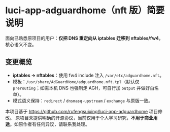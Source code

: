 # luci-app-adguardhome（nft 版）简要说明

面向已熟悉原项目的用户：**仅把 DNS 重定向从 iptables 迁移到 nftables/fw4**，核心语义不变。

## 变更概览
- **iptables → nftables**：使用 fw4 include 注入 `/var/etc/adguardhome.nft`。
- 模板：`/usr/share/AdGuardHome/adguardhome.nft.tpl`（默认仅 `prerouting`；如需本机 DNS 也强制走 AGH，可自行加 `output` 并做好白名单）。
- 模式语义保持：`redirect` / `dnsmasq-upstream` / `exchange` 与原版一致。

本项目基于 https://github.com/rufengsuixing/luci-app-adguardhome 项目修改。
原项目未提供明确的开源协议，当前仅用于个人学习研究，**不用于商业用途**。如原作者有任何异议，请联系我处理。
